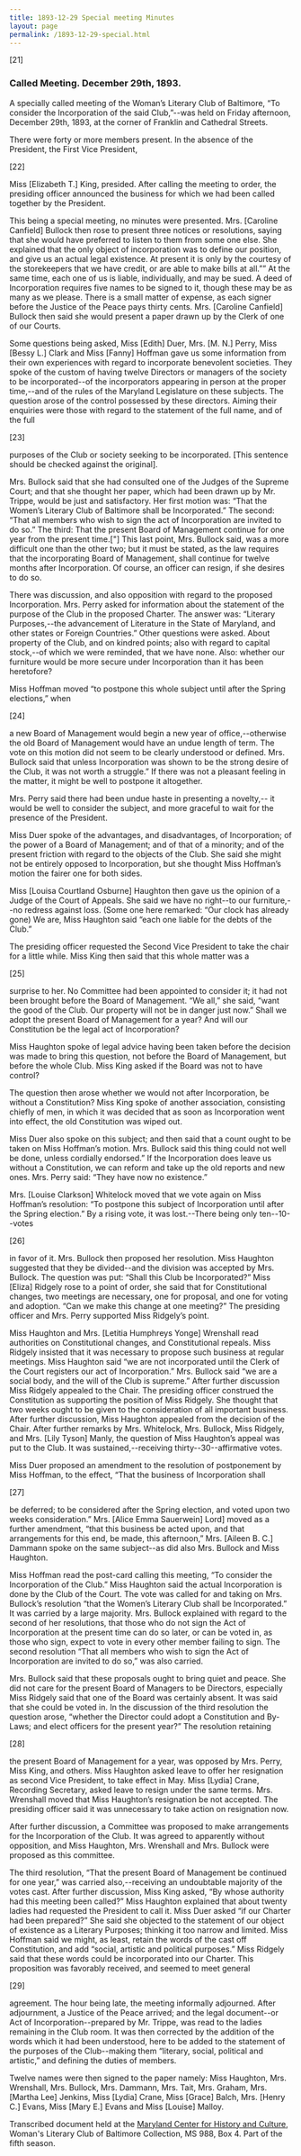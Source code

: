```yaml
---
title: 1893-12-29 Special meeting Minutes
layout: page
permalink: /1893-12-29-special.html
---
```

[21]

### Called Meeting. December 29th, 1893.

A specially called meeting of the Woman’s Literary Club of Baltimore, “To consider the Incorporation of the said Club,”--was held on Friday afternoon, December 29th, 1893, at the corner of Franklin and Cathedral Streets.

There were forty or more members present. In the absence of the President, the First Vice President,

[22]

Miss [Elizabeth T.] King, presided. After calling the meeting to order, the presiding officer announced the business for which we had been called together by the President.

This being a special meeting, no minutes were presented. Mrs. [Caroline Canfield] Bullock then rose to present three notices or resolutions, saying that she would have preferred to listen to them from some one else. She explained that the only object of incorporation was to define our position, and give us an actual legal existence. At present it is only by the courtesy of the storekeepers that we have credit, or are able to make bills at all.”” At the same time, each one of us is liable, individually, and may be sued. A deed of Incorporation requires five names to be signed to it, though these may be as many as we please. There is a small matter of expense, as each signer before the Justice of the Peace pays thirty cents. Mrs. [Caroline Canfield] Bullock then said she would present a paper drawn up by the Clerk of one of our Courts.

Some questions being asked, Miss [Edith] Duer, Mrs. [M. N.] Perry, Miss [Bessy L.] Clark and Miss  [Fanny] Hoffman gave us some information from their own experiences with regard to incorporate benevolent societies. They spoke of the custom of having twelve Directors or managers of the society to be incorporated--of the incorporators appearing in person at the proper time,--and of the rules of the Maryland Legislature on these subjects. The question arose of the control possessed by these directors. Aiming their enquiries were those with regard to the statement of the full name, and of the full

[23]

purposes of the Club or society seeking to be incorporated. [This sentence should be checked against the original].

Mrs. Bullock said that she had consulted one of the Judges of the Supreme Court; and that she thought her paper, which had been drawn up by Mr. Trippe, would be just and satisfactory. Her first motion was: “That the Women’s Literary Club of Baltimore shall be Incorporated.” The second: “That all members who wish to sign the act of Incorporation are invited to do so.” The third: That the present Board of Management continue for one year from the present time.["] This last point, Mrs. Bullock said, was a more difficult one than the other two; but it must be stated, as the law requires that the incorporating Board of Management, shall continue for twelve months after Incorporation. Of course, an officer can resign, if she desires to do so.

There was discussion, and also opposition with regard to the proposed Incorporation. Mrs. Perry asked for information about the statement of the purpose of the Club in the proposed Charter. The answer was: “Literary Purposes,--the advancement of Literature in the State of Maryland, and other states or Foreign Countries.” Other questions were asked. About property of the Club, and on kindred points; also with regard to capital stock,--of which we were reminded, that we have none. Also: whether our furniture would be more secure under Incorporation than it has been heretofore?

Miss Hoffman moved “to postpone this whole subject until after the Spring elections,” when

[24]

a new Board of Management would begin a new year of office,--otherwise the old Board of Management would have an undue length of term. The vote on this motion did not seem to be clearly understood or defined. Mrs. Bullock said that unless Incorporation was shown to be the strong desire of the Club, it was not worth a struggle.” If there was not a pleasant feeling in the matter, it might be well to postpone it altogether.

Mrs. Perry said there had been undue haste in presenting a novelty,-- it would be well to consider the subject, and more graceful to wait for the presence of the President.

Miss Duer spoke of the advantages, and disadvantages, of Incorporation; of the power of a Board of Management; and of that of a minority; and of the present friction with regard to the objects of the Club. She said she might not be entirely opposed to Incorporation, but she thought Miss Hoffman’s motion the fairer one for both sides.

Miss [Louisa Courtland Osburne] Haughton then gave us the opinion of a Judge of the Court of Appeals. She said we have no right--to our furniture,--no redress against loss. (Some one here remarked: “Our clock has already gone) We are, Miss Haughton said “each one liable for the debts of the Club.”

The presiding officer requested the Second Vice President to take the chair for a little while. Miss King then said that this whole matter was a

[25]

surprise to her. No Committee had been appointed to consider it; it had not been brought before the Board of Management. “We all,” she said, “want the good of the Club. Our property will not be in danger just now.” Shall we adopt the present Board of Management for a year? And will our Constitution be the legal act of Incorporation?

Miss Haughton spoke of legal advice having been taken before the decision was made to bring this question, not before the Board of Management, but before the whole Club. Miss King asked if the Board was not to have control?

The question then arose whether we would not after Incorporation, be without a Constitution? Miss King spoke of another association, consisting chiefly of men, in which it was decided that as soon as Incorporation went into effect, the old Constitution was wiped out.

Miss Duer also spoke on this subject; and then said that a count ought to be taken on Miss Hoffman’s motion. Mrs. Bullock said this thing could not well be done, unless cordially endorsed.” If the Incorporation does leave us without a Constitution, we can reform and take up the old reports and new ones. Mrs. Perry said: “They have now no existence.”

Mrs. [Louise Clarkson] Whitelock moved that we vote again on Miss Hoffman’s resolution: “To postpone this subject of Incorporation until after the Spring election.” By a rising vote, it was lost.--There being only ten--10--votes

[26]

in favor of it. Mrs. Bullock then proposed her resolution. Miss Haughton suggested that they be divided--and the division was accepted by Mrs. Bullock. The question was put: “Shall this Club be Incorporated?” Miss [Eliza] Ridgely rose to a point of order, she said that for Constitutional changes, two meetings are necessary, one for proposal, and one for voting and adoption. “Can we make this change at one meeting?” The presiding officer and Mrs. Perry supported Miss Ridgely’s point.

Miss Haughton and Mrs. [Letitia Humphreys Yonge] Wrenshall read authorities on Constitutional changes, and Constitutional repeals. Miss Ridgely insisted that it was necessary to propose such business at regular meetings. Miss Haughton said “we are not incorporated until the Clerk of the Court registers our act of Incorporation.” Mrs. Bullock said “we are a social body, and the will of the Club is supreme.” After further discussion Miss Ridgely appealed to the Chair. The presiding officer construed the Constitution as supporting the position of Miss Ridgely. She thought that two weeks ought to be given to the consideration of all important business. After further discussion, Miss Haughton appealed from the decision of the Chair. After further remarks by Mrs. Whitelock, Mrs. Bullock, Miss Ridgely, and Mrs. [Lily Tyson] Manly, the question of Miss Haughton’s appeal was put to the Club. It was sustained,--receiving thirty--30--affirmative votes.

Miss Duer proposed an amendment to the resolution of postponement by Miss Hoffman, to the effect, “That the business of Incorporation shall

[27]

be deferred; to be considered after the Spring election, and voted upon two weeks consideration.” Mrs. [Alice Emma Sauerwein] Lord] moved as a further amendment, “that this business be acted upon, and that arrangements for this end, be made, this afternoon,” Mrs. [Aileen B. C.] Dammann spoke on the same subject--as did also Mrs. Bullock and Miss Haughton.

Miss Hoffman read the post-card calling this meeting, “To consider the Incorporation of the Club.” Miss Haughton said the actual Incorporation is done by the Club of the Court. The vote was called for and taking on Mrs. Bullock’s resolution “that the Women’s Literary Club shall be Incorporated.” It was carried by a large majority. Mrs. Bullock explained with regard to the second of her resolutions, that those who do not sign the Act of Incorporation at the present time can do so later, or can be voted in, as those who sign, expect to vote in every other member failing to sign. The second resolution “That all members who wish to sign the Act of Incorporation are invited to do so,” was also carried.

Mrs. Bullock said that these proposals ought to bring quiet and peace. She did not care for the present Board of Managers to be Directors, especially Miss Ridgely said that one of the Board was certainly absent. It was said that she could be voted in. In the discussion of the third resolution the question arose, “whether the Director could adopt a Constitution and By-Laws; and elect officers for the present year?” The resolution retaining

[28]

the present Board of Management for a year, was opposed by Mrs. Perry, Miss King, and others. Miss Haughton asked leave to offer her resignation as second Vice President, to take effect in May. Miss [Lydia] Crane, Recording Secretary, asked leave to resign under the same terms. Mrs. Wrenshall moved that Miss Haughton’s resignation be not accepted. The presiding officer said it was unnecessary to take action on resignation now.

After further discussion, a Committee was proposed to make arrangements for the Incorporation of the Club. It was agreed to apparently without opposition, and Miss Haughton, Mrs. Wrenshall and Mrs. Bullock were proposed as this committee.

The third resolution, “That the present Board of Management be continued for one year,” was carried also,--receiving an undoubtable majority of the votes cast. After further discussion, Miss King asked, “By whose authority had this meeting been called?” Miss Haughton explained that about twenty ladies had requested the President to call it. Miss Duer asked “if our Charter had been prepared?” She said she objected to the statement of our object of existence as a Literary Purposes; thinking it too narrow and limited. Miss Hoffman said we might, as least, retain the words of the cast off Constitution, and add “social, artistic and political purposes.” Miss Ridgely said that these words could be incorporated into our Charter. This proposition was favorably received, and seemed to meet general

[29]

agreement. The hour being late, the meeting informally adjourned. After adjournment, a Justice of the Peace arrived; and the legal document--or Act of Incorporation--prepared by Mr. Trippe, was read to the ladies remaining in the Club room. It was then corrected by the addition of the words which it had been understood, here to be added to the statement of the purposes of the Club--making them “literary, social, political and artistic,” and defining the duties of members.

Twelve names were then signed to the paper namely: Miss Haughton, Mrs. Wrenshall, Mrs. Bullock, Mrs. Dammann, Mrs. Tait, Mrs. Graham, Mrs. [Martha Lee] Jenkins, Miss [Lydia] Crane, Miss [Grace] Balch, Mrs. [Henry C.] Evans, Miss [Mary E.] Evans and Miss [Louise] Malloy.

Transcribed document held at the [Maryland Center for History and Culture](http://mdhs.org/), Woman's Literary Club of Baltimore Collection, MS 988, Box 4. Part of the fifth season.